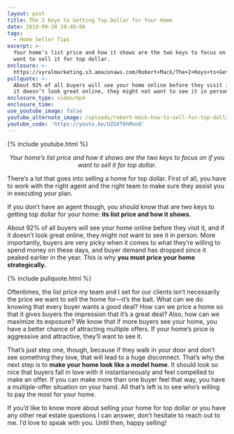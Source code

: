 ```yaml
---
layout: post
title: The 2 Keys to Getting Top Dollar for Your Home
date: 2019-09-30 19:40:00
tags:
  - Home Seller Tips
excerpt: >-
  Your home’s list price and how it shows are the two keys to focus on if you
  want to sell it for top dollar.
enclosure: >-
  https://vyralmarketing.s3.amazonaws.com/Robert+Mack/The+2+Keys+to+Getting+Top+Dollar+for+Your+Home.mp4
pullquote: >-
  About 92% of all buyers will see your home online before they visit it, and if
  it doesn’t look great online, they might not want to see it in person.
enclosure_type: video/mp4
enclosure_time:
use_youtube_image: false
youtube_alternate_image: /uploads/robert-mack-how-to-sell-for-top-dollar-youtube.png
youtube_code: 'https://youtu.be/UZGXT6hMnn8'
---
```


{% include youtube.html %}

<p style="text-align: center;"><em>Your home’s list price and how it shows are the two keys to focus on if you want to sell it for top dollar.</em></p>

There’s a lot that goes into selling a home for top dollar. First of all, you have to work with the right agent and the right team to make sure they assist you in executing your plan.

If you don’t have an agent though, you should know that are two keys to getting top dollar for your home: **its list price and how it shows.&nbsp;**

About 92% of all buyers will see your home online before they visit it, and if it doesn’t look great online, they might not want to see it in person. More importantly, buyers are very picky when it comes to what they’re willing to spend money on these days, and buyer demand has dropped since it peaked earlier in the year. This is why **you must price your home strategically.**

{% include pullquote.html %}

Oftentimes, the list price my team and I set for our clients isn’t necessarily the price we want to sell the home for—it’s the bait. What can we do knowing that every buyer wants a good deal? How can we price a home so that it gives buyers the impression that it’s a great deal? Also, how can we maximize its exposure? We know that if more buyers see your home, you have a better chance of attracting multiple offers. If your home’s price is aggressive and attractive, they’ll want to see it.&nbsp;

That’s just step one, though, because if they walk in your door and don’t see something they love, that will lead to a huge disconnect. That’s why the next step is to **make your home look like a model home**. It should look so nice that buyers fall in love with it instantaneously and feel compelled to make an offer. If you can make more than one buyer feel that way, you have a multiple-offer situation on your hand. All that’s left is to see who’s willing to pay the most for your home.&nbsp;

If you’d like to know more about selling your home for top dollar or you have any other real estate questions I can answer, don’t hesitate to reach out to me. I’d love to speak with you. Until then, happy selling\!